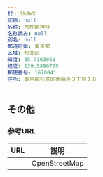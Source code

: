 ```yaml
---
ID: ShBWX
総称: null
名称: 市杵嶋神社
名称読み: null
別名: null
都道府県: 東京都
区域: 杉並区
緯度: 35.7163058
経度: 139.5880735
郵便番号: 1670041
住所: 東京都杉並区善福寺３丁目１８
---
```


## その他

### 参考URL

| URL | 説明          |
| --- | ------------- |
|     | OpenStreetMap |
